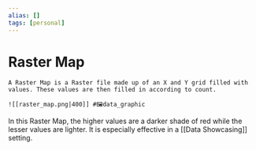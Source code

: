 ```yaml
---
alias: []
tags: [personal]
---
```

# Raster Map

```ad-note
A Raster Map is a Raster file made up of an X and Y grid filled with values. These values are then filled in according to count.
```
```ad-example
![[raster_map.png|400]] #🖼️data_graphic 
```
In this Raster Map, the higher values are a darker shade of red while the lesser values are lighter. It is especially effective in a [[Data Showcasing]] setting.